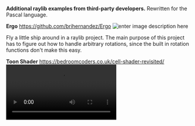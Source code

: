 **Additional raylib examples from third-party developers.**
Rewritten for the Pascal language.

**Ergo** 
https://github.com/brihernandez/Ergo
![enter image description here](https://github.com/brihernandez/Ergo/blob/master/screenshots/header.gif?raw=true)

Fly a little ship around in a raylib project. The main purpose of this project has to figure out how to handle arbitrary rotations, since the built in rotation functions don't make this easy.

**Toon Shader**
https://bedroomcoders.co.uk/cell-shader-revisited/
![enter image description here](toonShader/prev.mp4)

